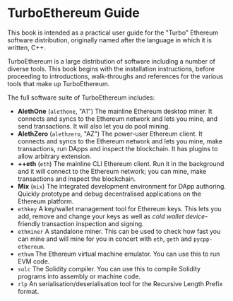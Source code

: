 TurboEthereum Guide
======= 

This book is intended as a practical user guide for the "Turbo" Ethereum software distribution, originally named after the language in which it is written, C++.

TurboEthereum is a large distribution of software including a number of diverse tools. This book begins with the installation instructions, before proceeding to introductions, walk-throughs and references for the various tools that make up TurboEthereum. 

The full software suite of TurboEthereum includes:

- **AlethOne** (`alethone`, "A1") The mainline Ethereum desktop miner. It connects and syncs to the Ethereum network and lets you mine, and send transactions. It will also let you do pool mining.
- **AlethZero** (`alethzero`, "AZ") The power-user Ethereum client. It connects and syncs to the Ethereum network and lets you mine, make transactions, run DApps and inspect the blockchain. It has plugins to allow arbitrary extension.
- **++eth** (`eth`) The mainline CLI Ethereum client. Run it in the background and it will connect to the Ethereum network; you can mine, make transactions and inspect the blockchain.
- **Mix** (`mix`) The integrated development environment for DApp authoring. Quickly prototype and debug decentralised applications on the Ethereum platform.
- `ethkey` A key/wallet management tool for Ethereum keys. This lets you add, remove and change your keys as well as *cold wallet device*-friendly transaction inspection and signing.
- `ethminer` A standalone miner. This can be used to check how fast you can mine and will mine for you in concert with `eth`, `geth` and `pycpp-ethereum`.
- `ethvm` The Ethereum virtual machine emulator. You can use this to run EVM code.
- `solc` The Solidity compiler. You can use this to compile Solidity programs into assembly or machine code.
- `rlp` An serialisation/deserialisation tool for the Recursive Length Prefix format.

